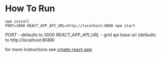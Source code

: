 # How To Run

```
npm install
PORT=3000 REACT_APP_API_URL=http://localhost:8088 npm start
```

*PORT* - defaults to 3000
*REACT_APP_API_URL* - grid api base url (defaults to http://localhost:8088)

for more instructions see [create-react-app](https://github.com/facebookincubator/create-react-app)